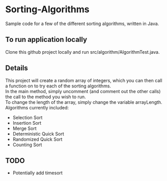 # Sorting-Algorithms
Sample code for a few of the different sorting algorithms, written in Java.

## To run application locally
Clone this github project locally and run src/algorithm/AlgorithmTest.java.

## Details
This project will create a random array of integers, which you can then call a function on to try each of the sorting algorithms.  
In the main method, simply uncomment (and comment out the other calls) the call to the method you wish to run.  
To change the length of the array, simply change the variable arrayLength.  
Algorithms currently included:  
* Selection Sort
* Insertion Sort
* Merge Sort
* Deterministic Quick Sort
* Randomized Quick Sort
* Counting Sort

## TODO
* Potentially add timesort
